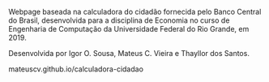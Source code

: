 Webpage baseada na calculadora do cidadão fornecida pelo Banco Central do Brasil, desenvolvida para a disciplina de Economia no curso de Engenharia de Computação da Universidade Federal do Rio Grande, em 2019.

Desenvolvida por Igor O. Sousa, Mateus C. Vieira e Thayllor dos Santos.

mateuscv.github.io/calculadora-cidadao
